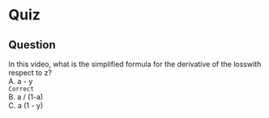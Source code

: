 Quiz
====  

Question
--------  

In this video, what is the simplified formula for the derivative of the losswith respect to z?  
A. a - y  
`Correct`  
B. a / (1-a)  
C. a (1 - y)  